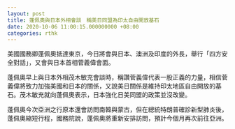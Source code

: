 ```yaml
---
layout: post
title: 蓬佩奧與日本外相會談　稱美日同盟為印太自由開放基石
date: 2020-10-06 11:00:15.000000000 +08:00
categories: rthk
---
```


美國國務卿蓬佩奧抵達東京，今日將會與日本、澳洲及印度的外長，舉行「四方安全對話」，又會與日本首相菅義偉會面。

蓬佩奧早上與日本外相茂木敏充會談時，稱讚菅義偉代表一股正義的力量，相信菅義偉將致力加強美國和日本的關係，又說美日關係是維持印太地區自由開放的基石。茂木敏充就向蓬佩奧表示，日本強化日美同盟的政策並沒改變。

蓬佩奧今次亞洲之行原本還會訪問南韓與蒙古，但在總統特朗普確診新型肺炎後，蓬佩奧縮短行程，國務院說，蓬佩奧將重新安排訪問，預計今個月再次前往亞洲。
